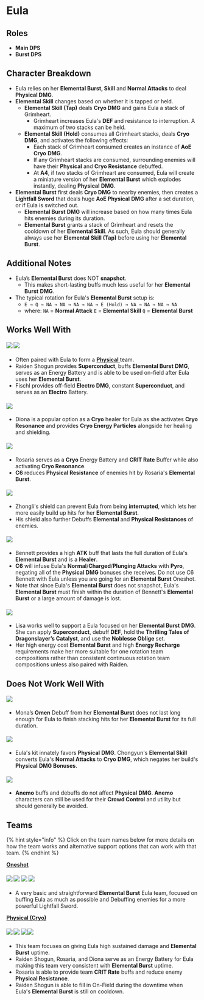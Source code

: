 # Eula

## **Roles**

* **Main DPS**
* **Burst DPS**

## **Character Breakdown**

* Eula relies on her **Elemental Burst, Skill** and **Normal Attacks** to deal **Physical DMG**.
* **Elemental Skill** changes based on whether it is tapped or held.
  * **Elemental Skill (Tap)** deals **Cryo DMG** and gains Eula a stack of Grimheart.
    * Grimheart increases Eula's **DEF** and resistance to interruption. A maximum of two stacks can be held.
  * **Elemental Skill (Hold)** consumes all Grimheart stacks, deals **Cryo DMG**, and activates the following effects:
    * Each stack of Grimheart consumed creates an instance of **AoE** **Cryo** **DMG**.
    * If any Grimheart stacks are consumed, surrounding enemies will have their **Physical** and **Cryo Resistance** debuffed.
    * At **A4**, if two stacks of Grimheart are consumed, Eula will create a miniature version of her **Elemental Burst** which explodes instantly, dealing **Physical** **DMG**.
* **Elemental Burst** first deals **Cryo DMG** to nearby enemies, then creates a **Lightfall Sword** that deals huge **AoE Physical** **DMG** after a set duration, or if Eula is switched out.
  * **Elemental Burst** **DMG** will increase based on how many times Eula hits enemies during its duration.
  * **Elemental Burst** grants a stack of Grimheart and resets the cooldown of her **Elemental Skill**. As such, Eula should generally always use her **Elemental Skill (Tap)** before using her **Elemental Burst**.

## **Additional Notes**

* Eula’s **Elemental Burst** does NOT **snapshot**.
  * This makes short-lasting buffs much less useful for her **Elemental Burst** **DMG**.
* The typical rotation for Eula's **Elemental Burst** setup is:
  * `E → Q → NA → NA → NA → NA → E (Hold) → NA → NA → NA → NA`
  * where: `NA` = **Normal Attack** `E` = **Elemental Skill** `Q` = **Elemental Burst**

## **Works Well With**

#### ![](../../.gitbook/assets/UI\_AvatarIcon\_Shougun.png) ![](../../.gitbook/assets/UI\_AvatarIcon\_Fischl.png)

* Often paired with Eula to form a [**Physical** ](../../teams/physical-cryo.md)team.
* Raiden Shogun provides **Superconduct**, buffs **Elemental Burst** **DMG**, serves as an Energy Battery and is able to be used on-field after Eula uses her **Elemental Burst**.
* Fischl provides off-field **Electro DMG**, constant **Superconduct**, and serves as an **Electro** Battery.

#### ![](../../.gitbook/assets/UI\_AvatarIcon\_Diona.png)

* Diona is a popular option as a **Cryo** healer for Eula as she activates **Cryo Resonance** and provides **Cryo Energy Particles** alongside her healing and shielding.

#### ![](../../.gitbook/assets/UI\_AvatarIcon\_Rosaria.png)

* Rosaria serves as a **Cryo** Energy Battery and **CRIT Rate** Buffer while also activating **Cryo Resonance**.
* **C6** reduces **Physical Resistance** of enemies hit by Rosaria's **Elemental Burst**.

#### ![](../../.gitbook/assets/UI\_AvatarIcon\_Zhongli.png)

* Zhongli's shield can prevent Eula from being **interrupted**, which lets her more easily build up hits for her **Elemental Burst**.
* His shield also further Debuffs **Elemental** and **Physical Resistances** of enemies.

#### ![](../../.gitbook/assets/UI\_AvatarIcon\_Bennett.png)

* Bennett provides a high **ATK** buff that lasts the full duration of Eula's **Elemental Burst** and is a **Healer**.
* **C6** will infuse Eula's **Normal**/**Charged**/**Plunging Attacks** with **Pyro**, negating all of the **Physical** **DMG** bonuses she receives. Do not use C6 Bennett with Eula unless you are going for an **Elemental Burst** Oneshot.
* Note that since Eula's **Elemental Burst** does not snapshot, Eula's **Elemental Burst** must finish within the duration of Bennett's **Elemental Burst** or a large amount of damage is lost.

#### ![](../../.gitbook/assets/UI\_AvatarIcon\_Lisa.png)

* Lisa works well to support a Eula focused on her **Elemental Burst** **DMG**. She can apply **Superconduct**, debuff **DEF**, hold the **Thrilling Tales of Dragonslayer’s Catalyst**, and use the **Noblesse Oblige** set.
* Her high energy cost **Elemental Burst** and high **Energy Recharge** requirements make her more suitable for one rotation team compositions rather than consistent continuous rotation team compositions unless also paired with Raiden.

## **Does Not Work Well With**

#### ![](../../.gitbook/assets/UI\_AvatarIcon\_Mona.png)

* Mona’s **Omen** Debuff from her **Elemental Burst** does not last long enough for Eula to finish stacking hits for her **Elemental Burst** for its full duration.

#### ![](../../.gitbook/assets/UI\_AvatarIcon\_Chongyun.png)

* Eula's kit innately favors **Physical** **DMG**. Chongyun's **Elemental Skill** converts Eula's **Normal Attacks** to **Cryo** **DMG**, which negates her build's **Physical** **DMG Bonuses**.

#### ![](../../.gitbook/assets/Element\_Anemo.webp)

* **Anemo** buffs and debuffs do not affect **Physical** **DMG**. **Anemo** characters can still be used for their **Crowd Control** and utility but should generally be avoided.

## **Teams**

{% hint style="info" %}
Click on the team names below for more details on how the team works and alternative support options that can work with that team.
{% endhint %}

[**Oneshot**](../../teams/oneshot.md)

#### ![](../../.gitbook/assets/UI\_AvatarIcon\_Eula.png) ![](../../.gitbook/assets/UI\_AvatarIcon\_Lisa.png) ![](../../.gitbook/assets/UI\_AvatarIcon\_Xinyan.png) ![](../../.gitbook/assets/UI\_AvatarIcon\_Bennett.png)

* A very basic and straightforward **Elemental Burst** Eula team, focused on buffing Eula as much as possible and Debuffing enemies for a more powerful Lightfall Sword.

[**Physical (Cryo)**](../../teams/physical-cryo.md)

#### ![](../../.gitbook/assets/UI\_AvatarIcon\_Eula.png) ![](../../.gitbook/assets/UI\_AvatarIcon\_Shougun.png) ![](../../.gitbook/assets/UI\_AvatarIcon\_Rosaria.png)![](../../.gitbook/assets/UI\_AvatarIcon\_Diona.png)

* This team focuses on giving Eula high sustained damage and **Elemental Burst** uptime.
* Raiden Shogun, Rosaria, and Diona serve as an Energy Battery for Eula making this team very consistent with **Elemental Burst** uptime.
* Rosaria is able to provide team **CRIT Rate** buffs and reduce enemy **Physical Resistance**.
* Raiden Shogun is able to fill in On-Field during the downtime when Eula's **Elemental Burst** is still on cooldown.
